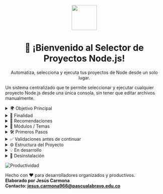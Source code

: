 <p align="center">
  <img src="https://media.giphy.com/media/hvRJCLFzcasrR4ia7z/giphy.gif" width="80px">
</p>

<h1 align="center">👋 ¡Bienvenido al Selector de Proyectos Node.js!</h1>
<p align="center">
  Automatiza, selecciona y ejecuta tus proyectos de Node desde un solo lugar.
</p>


Un sistema centralizado que te permite seleccionar y ejecutar cualquier proyecto Node.js desde una única consola, sin tener que editar archivos manualmente.

<details>
<summary>🌍 Objetivo Principal</summary>

Tener un sistema reutilizable que te permita explorar, configurar y lanzar fácilmente proyectos Node.js alojados en una carpeta contenedora principal, usando un menú interactivo por consola.

</details>

<details>
<summary>🎯 Finalidad</summary>

Evitar tareas repetitivas como modificar manualmente el `package.json` de cada proyecto.  
Con este selector puedes cambiar dinámicamente el archivo de entrada (`main`) y el script de inicio (`start`) con solo unos clics.

</details>

<details>
<summary>🧠 Recomendaciones</summary>

- Agrupa todos tus proyectos Node.js en una sola carpeta raíz.  
- Asegúrate de que cada proyecto tenga su propio `package.json`.  
- Los nombres de archivos principales deben ser representativos.  
- Usa nombres en español e intuitivos para los scripts.

</details>

<details>
<summary>🧩 Módulos / Temas</summary>

- Exploración de carpetas  
- Detección automática de proyectos Node.js  
- Selección de archivos principales  
- Edición dinámica del `package.json`  
- Reejecución del proyecto seleccionado

</details>

<details>
<summary>🛠️ Primeros Pasos</summary>

1. Crea una carpeta principal (por ejemplo: `D:/MisProyectosNode/`)  
2. Dentro, ubica cada proyecto en su propia subcarpeta  
3. Asegúrate de que cada subcarpeta tenga un `package.json` válido

</details>

<details>
<summary>✅ Validaciones antes de continuar</summary>

- Verifica que tengas Node.js instalado (`node -v`)  
- Verifica que tengas acceso a la terminal/PowerShell  
- La carpeta contenedora debe tener al menos un proyecto válido

</details>

<details>
<summary>⚙️ Estructura del Proyecto</summary>

```bash
SelectorProyectosNode/
├── proyectos/            # Carpeta raíz con todos tus proyectos Node.js
├── selector.js           # Script principal para seleccionar y ejecutar proyectos
├── utils/                # Funciones auxiliares (por ejemplo para leer rutas)
├── README.md             # Documentación del proyecto
├── package.json          # Archivo de configuración del selector
└── tests/                # Pruebas unitarias (en desarrollo)
```
</details> 

<details> 

<summary> 💡 En desarrollo </summary>

🔧 Soporte para configuraciones personalizadas 

📁 Organización por etiquetas o tipos de proyectos  

🧠 Inteligencia para detectar archivos de entrada automáticamente  

💬 CLI con mensajes en varios idiomas  

🔌 Plugin system para extender funcionalidades

</details>

<details> 
  <summary>  🧽 Desinstalación </summary>

Simplemente elimina la carpeta del selector y cualquier alias global creado.  
Puedes reinstalarlo en cualquier momento desde este repositorio.

</details>



![Productividad](https://user-images.githubusercontent.com/74038190/218265814-3084a4ba-809c-4135-afc0-8685d0f634b3.gif)

Hecho con ❤️ para desarrolladores organizados y productivos.  
**Elaborado por Jesús Carmona**  
**Contacto: jesus.carmona966@pascualabravo.edu.co**

</details>

